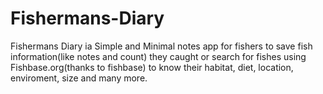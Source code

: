 # Fishermans-Diary
Fishermans Diary ia Simple and Minimal notes app for fishers to save fish information(like notes and count) they caught or search for fishes using Fishbase.org(thanks to fishbase) to know their habitat, diet, location, enviroment, size and many more.

